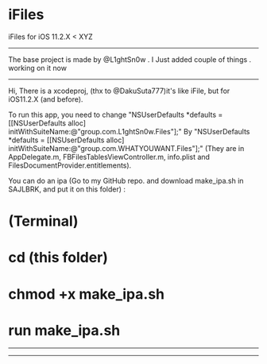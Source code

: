 # iFiles
iFiles for iOS 11.2.X < XYZ

*******************************************************************************************************************************************
The base project is made by @L1ghtSn0w . I Just added couple of things . working on it now

*******************************************************************************************************************************************

Hi, 
There is a xcodeproj, (thx to @DakuSuta777)it's like iFile, but for iOS11.2.X (and before). 

To run this app, you need to change "NSUserDefaults *defaults = [[NSUserDefaults alloc] initWithSuiteName:@"group.com.L1ghtSn0w.Files"];" By 
  "NSUserDefaults *defaults = [[NSUserDefaults alloc] initWithSuiteName:@"group.com.WHATYOUWANT.Files"];" (They are in AppDelegate.m, FBFilesTablesViewController.m, info.plist and FilesDocumentProvider.entitlements).
  
You can do an ipa (Go to my GitHub repo. and download make_ipa.sh in SAJLBRK, and put it on this folder) :
  # (Terminal)
  # cd (this folder)
  # chmod +x make_ipa.sh
  # run make_ipa.sh
  
*******************************************************************************************************************************************
*******************************************************************************************************************************************

  
